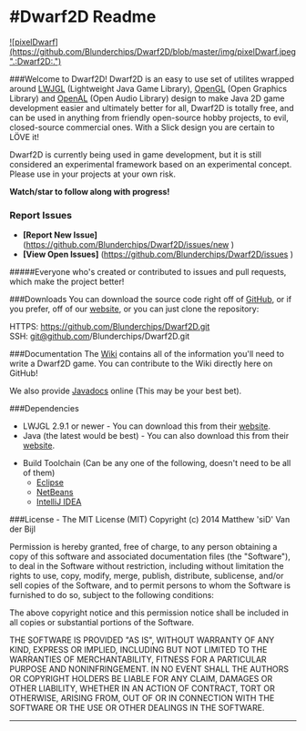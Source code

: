 #Dwarf2D Readme
=======

<a href='http://95.85.60.226'>
  ![pixelDwarf](https://github.com/Blunderchips/Dwarf2D/blob/master/img/pixelDwarf.jpeg ".:Dwarf2D:.")
</a>


###Welcome to Dwarf2D!
Dwarf2D is an easy to use set of utilites wrapped around <a href='http://lwjgl.org/' title='lwjgl.org'>LWJGL</a> (Lightweight Java Game Library), <a href='http://www.opengl.org/' title='openGL.org'>OpenGL</a> (Open Graphics Library)  and <a href='http://OpenAl.org/' title='openAl.org'>OpenAL</a> (Open Audio Library) design to make Java 2D game development easier and ultimately better for all, Dwarf2D is totally free, and can be used in anything from friendly open-source hobby projects, to evil, closed-source commercial ones. With a Slick design you are certain to LÖVE it!

Dwarf2D is currently being used in game development, but it is still considered an experimental framework based on an experimental concept. Please use in your projects at your own risk.

**Watch/star to follow along with progress!**

### Report Issues

- **[Report New Issue]** (https://github.com/Blunderchips/Dwarf2D/issues/new )
- **[View Open Issues]** (https://github.com/Blunderchips/Dwarf2D/issues )

#####Everyone who's created or contributed to issues and pull requests, which make the project better!

###Downloads
You can download the source code right off of <a href='https://github.com/Blunderchips/Dwarf2D/archive/master.zip' title='download'>GitHub</a>, or if you prefer, off of our <a href='http://95.85.60.226/downloads.php' title='Download!'>website</a>, or you can just clone the repository:

HTTPS: https://github.com/Blunderchips/Dwarf2D.git <br/>
SSH: git@github.com/Blunderchips/Dwarf2D.git <br/>


###Documentation
The [Wiki](https://github.com/Blunderchips/Dwarf2D/wiki "wiki") contains all of the information you'll need to write a 
Dwarf2D game. You can contribute to the Wiki directly here on GitHub!

We also provide [Javadocs](http://95.85.60.226/javadoc/ "javadoc") online (This may be your best bet).

###Dependencies
* LWJGL 2.9.1 or newer - You can download this from their <a href='http://lwjgl.org/download.php' title='lwjgl.org'>website</a>.
* Java (the latest would be best) - You can also download this from their <a href='https://www.java.com/en/download/' title='java.com/en/download/'>website</a>.
- Build Toolchain (Can be any one of the following, doesn't need to be all of them)
	- [Eclipse](http://eclipse.org/ "eclipse.org")
	- [NetBeans](https://netbeans.org/ "netbeans.org")
	- [IntelliJ IDEA](http://www.jetbrains.com/idea/ "jetbrains.com/idea/")


###License - The MIT License (MIT)
Copyright (c) 2014 Matthew 'siD' Van der Bijl

Permission is hereby granted, free of charge, to any person obtaining a copy
of this software and associated documentation files (the "Software"), to deal
in the Software without restriction, including without limitation the rights
to use, copy, modify, merge, publish, distribute, sublicense, and/or sell
copies of the Software, and to permit persons to whom the Software is
furnished to do so, subject to the following conditions:

The above copyright notice and this permission notice shall be included in all
copies or substantial portions of the Software.

THE SOFTWARE IS PROVIDED "AS IS", WITHOUT WARRANTY OF ANY KIND, EXPRESS OR
IMPLIED, INCLUDING BUT NOT LIMITED TO THE WARRANTIES OF MERCHANTABILITY,
FITNESS FOR A PARTICULAR PURPOSE AND NONINFRINGEMENT. IN NO EVENT SHALL THE
AUTHORS OR COPYRIGHT HOLDERS BE LIABLE FOR ANY CLAIM, DAMAGES OR OTHER
LIABILITY, WHETHER IN AN ACTION OF CONTRACT, TORT OR OTHERWISE, ARISING FROM,
OUT OF OR IN CONNECTION WITH THE SOFTWARE OR THE USE OR OTHER DEALINGS IN THE
SOFTWARE.

***
